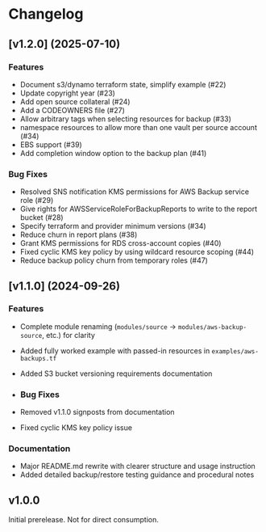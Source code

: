 # Changelog

## [v1.2.0] (2025-07-10)

### Features

- Document s3/dynamo terraform state, simplify example (#22)
- Update copyright year (#23)
- Add open source collateral (#24)
- Add a CODEOWNERS file (#27)
- Allow arbitrary tags when selecting resources for backup (#33)
- namespace resources to allow more than one vault per source account (#34)
- EBS support (#39)
- Add completion window option to the backup plan (#41)

### Bug Fixes

- Resolved SNS notification KMS permissions for AWS Backup service role (#29)
- Give rights for AWSServiceRoleForBackupReports to write to the report bucket (#28)
- Specify terraform and provider minimum versions (#34)
- Reduce churn in report plans (#38)
- Grant KMS permissions for RDS cross-account copies (#40)
- Fixed cyclic KMS key policy by using wildcard resource scoping (#44)
- Reduce backup policy churn from temporary roles (#47)

## [v1.1.0] (2024-09-26)

### Features

- Complete module renaming (`modules/source` → `modules/aws-backup-source`, etc.) for clarity
- Added fully worked example with passed-in resources in `examples/aws-backups.tf`
- Added S3 bucket versioning requirements documentation

- ### Bug Fixes

- Removed v1.1.0 signposts from documentation
- Fixed cyclic KMS key policy issue

### Documentation

- Major README.md rewrite with clearer structure and usage instruction
- Added detailed backup/restore testing guidance and procedural notes

## v1.0.0

Initial prerelease. Not for direct consumption.
